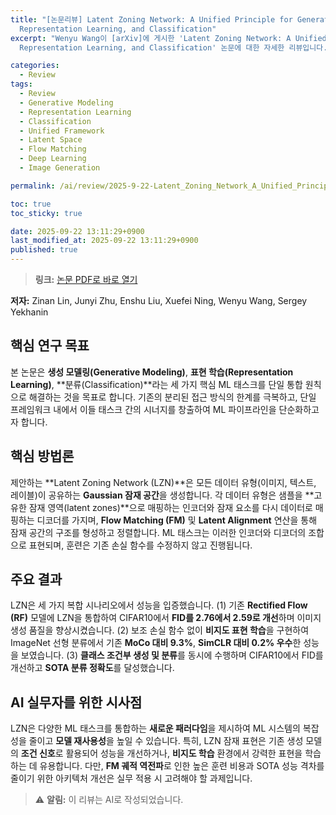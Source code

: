 ```yaml
---
title: "[논문리뷰] Latent Zoning Network: A Unified Principle for Generative Modeling,
  Representation Learning, and Classification"
excerpt: "Wenyu Wang이 [arXiv]에 게시한 'Latent Zoning Network: A Unified Principle for Generative Modeling,
  Representation Learning, and Classification' 논문에 대한 자세한 리뷰입니다."

categories:
  - Review
tags:
  - Review
  - Generative Modeling
  - Representation Learning
  - Classification
  - Unified Framework
  - Latent Space
  - Flow Matching
  - Deep Learning
  - Image Generation

permalink: /ai/review/2025-9-22-Latent_Zoning_Network_A_Unified_Principle_for_Generative_Modeling_Representation_Learning_and_Classification/

toc: true
toc_sticky: true

date: 2025-09-22 13:11:29+0900
last_modified_at: 2025-09-22 13:11:29+0900
published: true
---
```

> **링크:** [논문 PDF로 바로 열기](https://arxiv.org/abs/2509.15591)

**저자:** Zinan Lin, Junyi Zhu, Enshu Liu, Xuefei Ning, Wenyu Wang, Sergey Yekhanin



## 핵심 연구 목표
본 논문은 **생성 모델링(Generative Modeling)**, **표현 학습(Representation Learning)**, **분류(Classification)**라는 세 가지 핵심 ML 태스크를 단일 통합 원칙으로 해결하는 것을 목표로 합니다. 기존의 분리된 접근 방식의 한계를 극복하고, 단일 프레임워크 내에서 이들 태스크 간의 시너지를 창출하여 ML 파이프라인을 단순화하고자 합니다.

## 핵심 방법론
제안하는 **Latent Zoning Network (LZN)**은 모든 데이터 유형(이미지, 텍스트, 레이블)이 공유하는 **Gaussian 잠재 공간**을 생성합니다. 각 데이터 유형은 샘플을 **고유한 잠재 영역(latent zones)**으로 매핑하는 인코더와 잠재 요소를 다시 데이터로 매핑하는 디코더를 가지며, **Flow Matching (FM)** 및 **Latent Alignment** 연산을 통해 잠재 공간의 구조를 형성하고 정렬합니다. ML 태스크는 이러한 인코더와 디코더의 조합으로 표현되며, 훈련은 기존 손실 함수를 수정하지 않고 진행됩니다.

## 주요 결과
LZN은 세 가지 복합 시나리오에서 성능을 입증했습니다. (1) 기존 **Rectified Flow (RF)** 모델에 LZN을 통합하여 CIFAR10에서 **FID를 2.76에서 2.59로 개선**하며 이미지 생성 품질을 향상시켰습니다. (2) 보조 손실 함수 없이 **비지도 표현 학습**을 구현하여 ImageNet 선형 분류에서 기존 **MoCo 대비 9.3%**, **SimCLR 대비 0.2% 우수**한 성능을 보였습니다. (3) **클래스 조건부 생성 및 분류**를 동시에 수행하며 CIFAR10에서 FID를 개선하고 **SOTA 분류 정확도**를 달성했습니다.

## AI 실무자를 위한 시사점
LZN은 다양한 ML 태스크를 통합하는 **새로운 패러다임**을 제시하여 ML 시스템의 복잡성을 줄이고 **모델 재사용성**을 높일 수 있습니다. 특히, LZN 잠재 표현은 기존 생성 모델의 **조건 신호**로 활용되어 성능을 개선하거나, **비지도 학습** 환경에서 강력한 표현을 학습하는 데 유용합니다. 다만, **FM 궤적 역전파**로 인한 높은 훈련 비용과 SOTA 성능 격차를 줄이기 위한 아키텍처 개선은 실무 적용 시 고려해야 할 과제입니다.

> ⚠️ **알림:** 이 리뷰는 AI로 작성되었습니다.